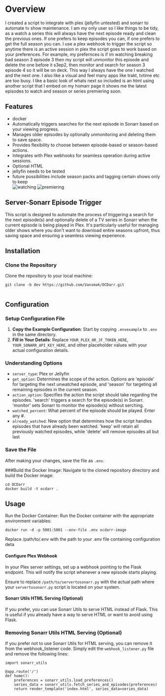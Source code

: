 # Overview

I created a script to integrate with plex (jellyfin untested) and sonarr to automate tv show maintenance.  I am my only user so I like things to be tidy, as a watch a series this will always have the next episode ready and clean the previous ones.  If one prefers to keep episodes you can, if one prefers to get the full season you can. I use a plex webhook to trigger the script so anytime there is an active session in plex the script goes to work based on your preferences.  For example, my prefernces is if im watching breaking bad season 3 episode 3 then my script will unmonitor this episode and delete the one before it s3ep2, then monitor and search for season 3 episode 4 so it will be on deck. This way I always have the one I watched and the next one.  I also like a visual and feel many apps like trakt, tvtime etc are too busy. I like a basic look of whats next so included is an html using another script that I embed on my homarr page it shows me the latest episodes to watch and season or series premiering soon. 
## Features
- docker
- Automatically triggers searches for the next episode in Sonarr based on your viewing progress.
- Manages older episodes by optionally unmonitoring and deleting them to save space.
- Provides flexibility to choose between episode-based or season-based actions.
- Integrates with Plex webhooks for seamless operation during active sessions.
- Optional HTML
- jellyfin needs to be tested
- future possibilities include season packs and tagging certain shows only to keep  
  ![watching](https://github.com/Vansmak/tidiarr/assets/16037573/068af13e-de0a-4b65-848e-bb709eb27a1d) ![premiering](https://github.com/Vansmak/tidiarr/assets/16037573/80483a6a-22f5-424d-8bd5-3586d2224d5d)


## Server-Sonarr Episode Trigger  
This script is designed to automate the process of triggering a search for the next episode(s) and optionally delete of a TV series in Sonarr when the current episode is being played in Plex. It's particularly useful for managing older shows where you don't want to download entire seasons upfront, thus saving space and ensuring a seamless viewing experience.

## Installation

### Clone the Repository
Clone the repository to your local machine:
```
git clone -b dev https://github.com/Vansmak/OCDarr.git


```

## Configuration

### Setup Configuration File
1. **Copy the Example Configuration**: Start by copying `.envexample` to `.env` in the same directory.
2. **Fill in Your Details**: Replace `YOUR_PLEX_OR_JF_TOKEN_HERE`, `YOUR_SONARR_API_KEY_HERE`, and other placeholder values with your actual configuration details.

### Understanding Options
- `server_type`: Plex or Jellyfin
- `get_option`: Determines the scope of the action. Options are 'episode' for targeting the next unwatched episode, and 'season' for targeting all remaining episodes in the current season.
- `action_option`: Specifies the action the script should take regarding the episodes. 'search' triggers a search for the episode(s) in Sonarr. 'monitor' sets Sonarr to monitor the episode(s) without serching.
- `watched_percent`: What percent of the episode should be played. Enter any #.
- `already_watched`: New option that determines how the script handles episodes that have already been watched. 'keep' will retain all previously watched episodes, while 'delete' will remove episodes all but last
### Save the File
After making your changes, save the file as `.env`.

###Build the Docker Image: Navigate to the cloned repository directory and build the Docker image:

```
cd OCDarr
docker build -t ocdarr .
```
## Usage
Run the Docker Container: Run the Docker container with the appropriate environment variables:
```
docker run -d -p 5001:5001 --env-file .env ocdarr-image

```
Replace /path/to/.env with the path to your .env file containing configuration deta



#### Configure Plex Webhook
In your Plex server settings, set up a webhook pointing to the Flask endpoint. This will notify the script whenever a new episode starts playing.

Ensure to replace `/path/to/servertosonarr.py` with the actual path where your `servertosonarr.py` script is located on your system.

#### Sonarr Utils HTML Serving (Optional)
If you prefer, you can use Sonarr Utils to serve HTML instead of Flask. This is useful if you already have a way to serve HTML or want to avoid using Flask.

### Removing Sonarr Utils HTML Serving (Optional)
If you prefer not to use Sonarr Utils for HTML serving, you can remove it from the webhook_listener code. Simply edit the `webhook_listener.py` file and remove the following lines:

```
import sonarr_utils
```
```
@app.route('/')
def home():
    preferences = sonarr_utils.load_preferences()
    series_data = sonarr_utils.fetch_series_and_episodes(preferences)
    return render_template('index.html', series_data=series_data)
```
